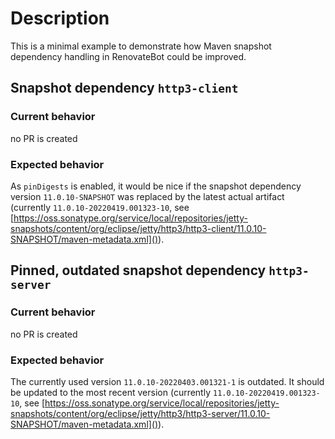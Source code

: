 # Description

This is a minimal example to demonstrate how Maven snapshot dependency handling in RenovateBot could be improved.

## Snapshot dependency `http3-client`

### Current behavior

no PR is created

### Expected behavior

As `pinDigests` is enabled, it would be nice if the snapshot dependency version `11.0.10-SNAPSHOT`
was replaced by the latest actual artifact (currently `11.0.10-20220419.001323-10`, see
[https://oss.sonatype.org/service/local/repositories/jetty-snapshots/content/org/eclipse/jetty/http3/http3-client/11.0.10-SNAPSHOT/maven-metadata.xml]()).

## Pinned, outdated snapshot dependency `http3-server`

### Current behavior

no PR is created

### Expected behavior

The currently used version `11.0.10-20220403.001321-1` is outdated. It should be updated to the most
recent version (currently `11.0.10-20220419.001323-10`, see [https://oss.sonatype.org/service/local/repositories/jetty-snapshots/content/org/eclipse/jetty/http3/http3-server/11.0.10-SNAPSHOT/maven-metadata.xml]()).